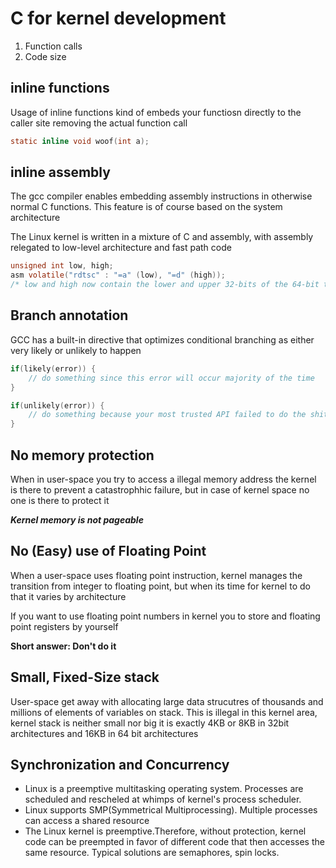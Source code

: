 # C for kernel development

1. Function calls
2. Code size

## inline functions
Usage of inline functions kind of embeds your functiosn directly to the caller site removing the actual function call

```C
static inline void woof(int a);
```

## inline assembly
The gcc compiler enables embedding assembly instructions in otherwise normal C functions. This feature is of course based on the system architecture

The Linux kernel is written in a mixture of C and assembly, with assembly relegated to low-level architecture and fast path code
```C
unsigned int low, high;
asm volatile("rdtsc" : "=a" (low), "=d" (high));
/* low and high now contain the lower and upper 32-bits of the 64-bit tsc */
```

## Branch annotation
GCC has a built-in directive that optimizes conditional branching as either very likely or unlikely to happen

```C
if(likely(error)) {
    // do something since this error will occur majority of the time
}
```

```C
if(unlikely(error)) {
    // do something because your most trusted API failed to do the shit
}
```


## No memory protection
When in user-space you try to access a illegal memory address the kernel is there to prevent a catastrophhic failure, but in case of kernel space no one is there to protect it

**_Kernel memory is not pageable_**

## No (Easy) use of Floating Point
When a user-space uses floating point instruction, kernel manages the transition from integer to floating point, but when its time for kernel to do that it varies by architecture

If you want to use floating point numbers in kernel you to store and floating point registers by yourself

**Short answer: Don't do it**

## Small, Fixed-Size stack
User-space get away with allocating large data strucutres of thousands and millions of elements of variables on stack.
This is illegal in this kernel area, kernel stack is neither small nor big it is exactly 4KB or 8KB in 32bit architectures and 16KB in 64 bit architectures

## Synchronization and Concurrency
- Linux is a preemptive multitasking operating system. Processes are scheduled and rescheled at whimps of kernel's process scheduler.
- Linux supports SMP(Symmetrical Multiprocessing). Multiple processes can access a shared resource
- The Linux kernel is preemptive.Therefore, without protection, kernel code can be preempted in favor of different code that then accesses the same resource.
Typical solutions are semaphores, spin locks.
